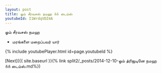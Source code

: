 ```yaml
---
layout: post
title: ஓம் சீரவசஸ் நமஹ ௧௧ டைம்ஸ்
youtubeId: I1WrdqVDZ4A
---
```

 
 
 ஓம் சீரவசஸ் நமஹ  
 
 -  மரங்களை மறைப்பவர் யார் 
 
  
 
  
 
 
 
 
 
 


{% include youtubePlayer.html id=page.youtubeId %}
 
[Next]({{ site.baseurl }}{% link  split2/_posts/2014-12-10-ஓம் த்ரிஜடினே நமஹ ௧௧ டைம்ஸ்.md%})
 
